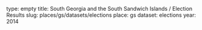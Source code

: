 type: empty
title: South Georgia and the South Sandwich Islands / Election Results
slug: places/gs/datasets/elections
place: gs
dataset: elections
year: 2014
